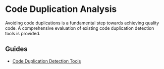 # Code Duplication Analysis

Avoiding code duplications is a fundamental step towards achieving quality code. 
A comprehensive evaluation of existing code duplication detection tools is provided.

## Guides

- [Code Duplication Detection Tools](/Guides/Static%20Analysis/Code%20Duplication%20Detection%20Tools)

